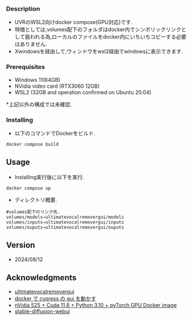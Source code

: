 ### Description

* UVRのWSL2向けdocker compose(GPU対応)です.
* 特徴としては,volumes配下のフォルダはdocker内でシンボリックリンクとして扱われる為,ローカルのファイルをdocker内にいちいちコピーする必要はありません.
* Xwindowsを経由して,ウィンドウをwsl2経由でwindowsに表示できます.

### Prerequisites

* Windows 11(64GB)
* NVidia video card (RTX3060 12GB)
* WSL2 (32GB and operation confirmed on Ubuntu 20.04)

*上記以外の構成では未確認.

### Installing

* 以下のコマンドでDockerをビルド.
```
docker compose build
```

## Usage

* Installing実行後に以下を実行.
```
docker compose up
```

* ディレクトリ概要.
```
#volumes配下のリンク先.
volumes/models→ultimatevocalremovergui/models
volumes/inputs→ultimatevocalremovergui/inputs
volumes/ouputs→ultimatevocalremovergui/ouputs
```

## Version

* 2024/08/12

## Acknowledgments

* [ultimatevocalremovergui](https://github.com/Anjok07/ultimatevocalremovergui)
* [docker で cypress の gui を動かす](https://mogura.dev/articles/2022/run-cypress-gui-in-docker/)
* [nVidia 525 + Cuda 11.8 + Python 3.10 + pyTorch GPU Docker image](https://dev.to/ordigital/nvidia-525-cuda-118-python-310-pytorch-gpu-docker-image-1l4a)
* [stable-diffusion-webui](https://github.com/AUTOMATIC1111/stable-diffusion-webui) 
